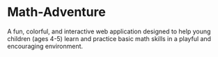 # Math-Adventure
A fun, colorful, and interactive web application designed to help young children (ages 4-5) learn and practice basic math skills in a playful and encouraging environment.
